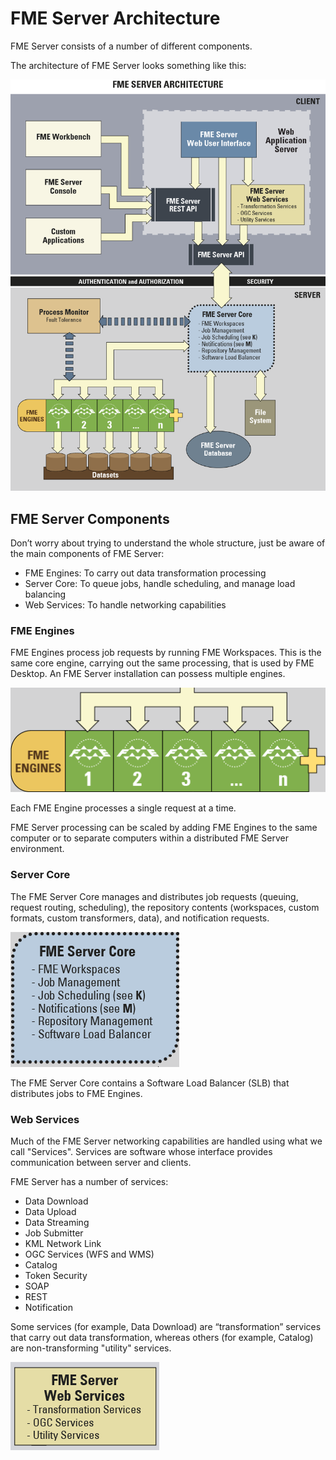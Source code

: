 # FME Server Architecture

FME Server consists of a number of different components.

The architecture of FME Server looks something like this:

![](./Images/Img1.1.ServerArchitecture.png)

## FME Server Components ##

Don’t worry about trying to understand the whole structure, just be aware of the main components of FME Server:

- FME Engines: To carry out data transformation processing
- Server Core: To queue jobs, handle scheduling, and manage load balancing
- Web Services: To handle networking capabilities

### FME Engines ###

FME Engines process job requests by running FME Workspaces. This is the same core engine, carrying out the same processing, that is used by FME Desktop. An FME Server installation can possess multiple engines.

![](./Images/Img1.2.ServerEnginesGraphic.png)

Each FME Engine processes a single request at a time.

FME Server processing can be scaled by adding FME Engines to the same computer or to separate computers within a distributed FME Server environment.

### Server Core ###

The FME Server Core manages and distributes job requests (queuing, request routing, scheduling), the repository contents (workspaces, custom formats, custom transformers, data), and notification requests.

![](./Images/Img1.3.ServerCoreGraphic.png)

The FME Server Core contains a Software Load Balancer (SLB) that distributes jobs to FME Engines.

### Web Services ###

Much of the FME Server networking capabilities are handled using what we call "Services". Services are software whose interface provides communication between server and clients.

FME Server has a number of services:

- Data Download
- Data Upload
- Data Streaming
- Job Submitter
- KML Network Link
- OGC Services (WFS and WMS)
- Catalog
- Token Security
- SOAP
- REST
- Notification

Some services (for example, Data Download) are “transformation” services that carry out data transformation, whereas others (for example, Catalog) are non-transforming "utility" services.

![](./Images/Img1.4.ServerServicesGraphic.png)